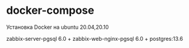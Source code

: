 # docker-compose
Установка Docker на ubuntu 20.04,20.10

zabbix-server-pgsql 6.0 + zabbix-web-nginx-pgsql 6.0 + postgres:13.6
